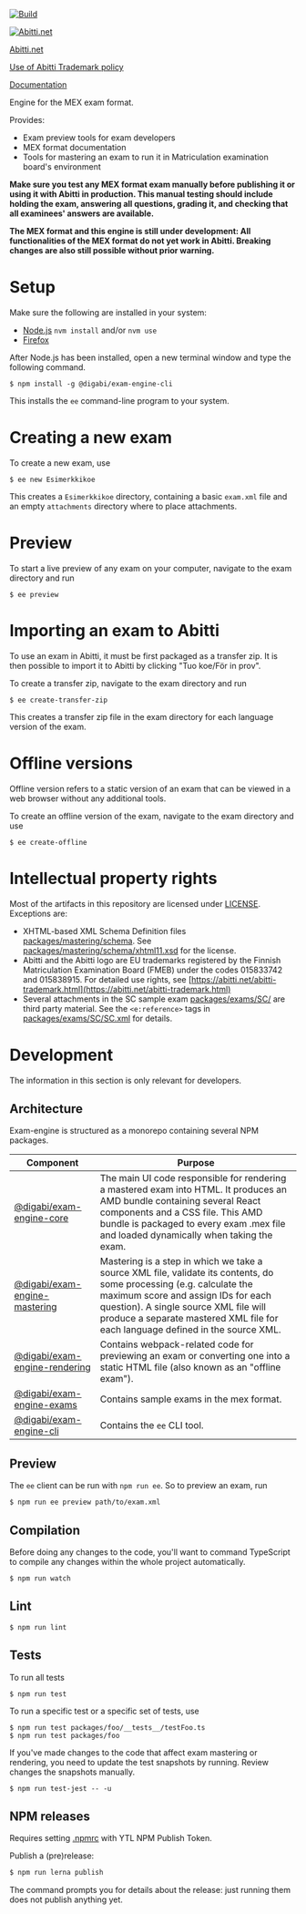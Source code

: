 [![Build](https://github.com/digabi/exam-engine/workflows/Build/badge.svg)](https://github.com/digabi/exam-engine/actions?query=workflow%3ABuild)

[![Abitti.net](https://abitti.net/images/abittinet_logo.svg)](https://abitti.net/)

[Abitti.net](https://abitti.net)

[Use of Abitti Trademark policy](https://abitti.net/abitti-trademark.html)

[Documentation](https://digabi.github.io/exam-engine/MexDocumentation/)

Engine for the MEX exam format.

Provides:

- Exam preview tools for exam developers
- MEX format documentation
- Tools for mastering an exam to run it in Matriculation examination board's environment

**Make sure you test any MEX format exam manually before publishing it or using it with Abitti in
production. This manual testing should include holding the exam, answering all questions, grading
it, and checking that all examinees' answers are available.**

**The MEX format and this engine is still under development: All functionalities of the MEX format
do not yet work in Abitti. Breaking changes are also still possible without prior warning.**

# Setup

Make sure the following are installed in your system:

- [Node.js](https://nodejs.org/en/) `nvm install` and/or `nvm use`
- [Firefox](https://www.mozilla.org/fi-FI/firefox/new/)

After Node.js has been installed, open a new terminal window and type the
following command.

```
$ npm install -g @digabi/exam-engine-cli
```

This installs the `ee` command-line program to your system.

# Creating a new exam

To create a new exam, use

```
$ ee new Esimerkkikoe
```

This creates a `Esimerkkikoe` directory, containing a basic `exam.xml` file and an
empty `attachments` directory where to place attachments.

# Preview

To start a live preview of any exam on your computer, navigate to the exam
directory and run

```
$ ee preview
```

# Importing an exam to Abitti

To use an exam in Abitti, it must be first packaged as a transfer zip. It is
then possible to import it to Abitti by clicking "Tuo koe/För in prov".

To create a transfer zip, navigate to the exam directory and run

```
$ ee create-transfer-zip
```

This creates a transfer zip file in the exam directory for each language
version of the exam.

# Offline versions

Offline version refers to a static version of an exam that can be viewed in
a web browser without any additional tools.

To create an offline version of the exam, navigate to the exam directory and
use

```
$ ee create-offline
```

# Intellectual property rights

Most of the artifacts in this repository are licensed under [LICENSE](LICENSE). Exceptions are:

- XHTML-based XML Schema Definition files [packages/mastering/schema](packages/mastering/schema).
  See [packages/mastering/schema/xhtml11.xsd](packages/mastering/schema/xhtml11.xsd) for the license.
- Abitti and the Abitti logo are EU trademarks registered by the Finnish Matriculation Examination
  Board (FMEB) under the codes 015833742 and 015838915.
  For detailed use rights, see [https://abitti.net/abitti-trademark.html](https://abitti.net/abitti-trademark.html)
- Several attachments in the SC sample exam [packages/exams/SC/](packages/exams/SC/) are third party material. See
  the `<e:reference>` tags in [packages/exams/SC/SC.xml](packages/exams/SC/SC.xml) for details.

# Development

The information in this section is only relevant for developers.

## Architecture

Exam-engine is structured as a monorepo containing several NPM packages.

| Component                                           | Purpose                                                                                                                                                                                                                                                                                |
| --------------------------------------------------- | -------------------------------------------------------------------------------------------------------------------------------------------------------------------------------------------------------------------------------------------------------------------------------------- |
| [@digabi/exam-engine-core](packages/core)           | The main UI code responsible for rendering a mastered exam into HTML. It produces an AMD bundle containing several React components and a CSS file. This AMD bundle is packaged to every exam .mex file and loaded dynamically when taking the exam.                                   |
| [@digabi/exam-engine-mastering](packages/mastering) | Mastering is a step in which we take a source XML file, validate its contents, do some processing (e.g. calculate the maximum score and assign IDs for each question). A single source XML file will produce a separate mastered XML file for each language defined in the source XML. |
| [@digabi/exam-engine-rendering](packages/rendering) | Contains webpack-related code for previewing an exam or converting one into a static HTML file (also known as an "offline exam").                                                                                                                                                      |
| [@digabi/exam-engine-exams](packages/exams)         | Contains sample exams in the mex format.                                                                                                                                                                                                                                               |
| [@digabi/exam-engine-cli](packages/cli)             | Contains the `ee` CLI tool.                                                                                                                                                                                                                                                            |

## Preview

The `ee` client can be run with `npm run ee`. So to preview an exam, run

```
$ npm run ee preview path/to/exam.xml
```

## Compilation

Before doing any changes to the code, you'll want to command TypeScript to compile
any changes within the whole project automatically.

```
$ npm run watch
```

## Lint

```
$ npm run lint
```

## Tests

To run all tests

```
$ npm run test
```

To run a specific test or a specific set of tests, use

```
$ npm run test packages/foo/__tests__/testFoo.ts
$ npm run test packages/foo
```

If you've made changes to the code that affect exam mastering or rendering,
you need to update the test snapshots by running. Review changes the snapshots manually.

```
$ npm run test-jest -- -u
```

## NPM releases

Requires setting [.npmrc](https://github.com/digabi/digabi-top/wiki/Users-onboarding#devausymp%C3%A4rist%C3%B6-voi-tehd%C3%A4-itse) with YTL NPM Publish Token.

Publish a (pre)release:

```bash
$ npm run lerna publish
```

The command prompts you for details about the release: just running them does not publish
anything yet.
